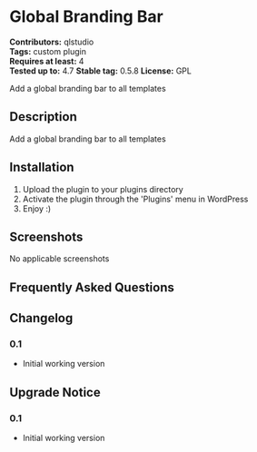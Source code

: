 # Global Branding Bar 
**Contributors:** qlstudio  
**Tags:** custom plugin  
**Requires at least:** 4  
**Tested up to:** 4.7
**Stable tag:** 0.5.8
**License:** GPL  

Add a global branding bar to all templates 


## Description 

Add a global branding bar to all templates


## Installation 


1. Upload the plugin to your plugins directory
2. Activate the plugin through the 'Plugins' menu in WordPress
3. Enjoy :)


## Screenshots 

No applicable screenshots


## Frequently Asked Questions 


## Changelog 


### 0.1 

* Initial working version


## Upgrade Notice 


### 0.1 

* Initial working version
